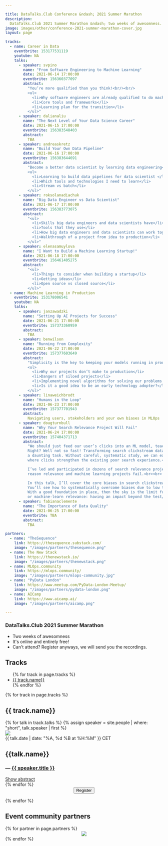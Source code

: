 ```yaml
---

title: DataTalks.Club Conference &ndash; 2021 Summer Marathon 
description:
  DataTalks.Club 2021 Summer Marathon &ndash; two weeks of awesomness.
image: images/other/conference-2021-summer-marathon-cover.jpg
layout: page

tracks:
  - name: Career in Data
    eventbrite: 153177531119
    youtube: NA
    talks:
      - speaker: svpino
        name: "From Software Engineering to Machine Learning"
        date: 2021-06-14 17:00:00
        eventbrite: 156360377097
        abstract:
          "You’re more qualified than you think!<br/><br/>
          <ul>
            <li>Why software engineers are already qualified to do machine learning</li>
            <li>Core tools and frameworks</li>
            <li>Learning plan for the transition</li>
          </ul>"
      - speaker: dalianaliu
        name: "The Next Level of Your Data Science Career"
        date: 2021-06-15 17:00:00
        eventbrite: 156383548403
        abstract:
          TBA
      - speaker: andreaskretz
        name: "Build Your Own Data Pipeline"
        date: 2021-06-16 17:00:00
        eventbrite: 156383644691
        abstract:
          "Become a better data scientist by learning data engineering<br/><br/>
          <ul>
            <li>Learning to build data pipelines for data scientist </li>
            <li>Which tools and technologies I need to learn</li>
            <li>Stream vs batch</li>
          </ul>"
      - speaker: roksolanadiachuk
        name: "Big Data Engineer vs Data Scientist"
        date: 2021-06-17 17:00:00
        eventbrite: 156383773075
        abstract:
          "<ul>
            <li>Skills big data engineers and data scientists have</li>
            <li>Tools that they use</li>
            <li>How big data engineers and data scientists can work together</li>
            <li>Walkthrough of a project from idea to production</li>
          </ul>"
      - speaker: elenasamuylova
        name: "I Want to Build a Machine Learning Startup!"
        date: 2021-06-18 17:00:00
        eventbrite: 156461405275
        abstract:
          "<ul>
            <li>Things to consider when building a startup</li>
            <li>Getting ideas</li>
            <li>Open source vs closed source</li>
          </ul>"
  - name: Machine Learning in Production
    eventbrite: 153178006541
    youtube: NA
    talks:
      - speaker: janzawadzki
        name: "Setting Up AI Projects for Success"
        date: 2021-06-21 17:00:00
        eventbrite: 157373360959
        abstract:
          TBA
      - speaker: benwilson
        name: "Running from Complexity"
        date: 2021-06-22 17:00:00
        eventbrite: 157377603649
        abstract:
          "Simplicity is the key to keeping your models running in production<br/><br/>
          <ul>
            <li>Why our projects don’t make to production</li>
            <li>Dangers of siloed projects</li>
            <li>Implementing novel algorithms for solving our problems - pros and cons </li>
            <li>Is it a good idea to be an early technology adopter?</li>
          </ul>"
      - speaker: linaweichbrodt
        name: "Humans in the Loop"
        date: 2021-06-23 17:00:00
        eventbrite: 157377701943
        abstract:
          Navigating users, stakeholders and your own biases in MLOps
      - speaker: dougturnbull
        name: "Why Your Search Relevance Project Will Fail"
        date: 2021-06-24 17:00:00
        eventbrite: 157404371713
        abstract:
          "We should just feed our user’s clicks into an ML model, teaching it to rank what’s clicked more...
          Right? Well not so fast! Transforming search clickstream data into usable training data can be
          a daunting task. Without careful, systematic study, we can easily create a negative feedback loop
          where clicks strengthen the existing poor search experience.<br><br>

          I’ve led and participated in dozens of search relevance projects. Poor training data is the #1
          reason relevance and machine learning projects fail.<br><br>

          In this talk, I’ll cover the core biases in search clickstream data and what to do about it.
          You’ll see how to systematically overcome biases due to low traffic and how you display results.
          With a good foundation in place, then the sky is the limit for how much you can grow, tune,
          or machine-learn relevance: having an impact beyond the test/training split!"
      - speaker: fabianaclemente
        name: "The Importance of Data Quality"
        date: 2021-06-25 17:00:00
        eventbrite: TBA
        abstract:
          TBA

partners:
  - name: "TheSequence"
    link: https://thesequence.substack.com/
    image: "/images/partners/thesequence.png"
  - name: The New Stack
    link: https://thenewstack.io/
    image: "/images/partners/thenewstack.png"
  - name: MLOps.community
    link: https://mlops.community/
    image: "/images/partners/mlops-community.jpg"
  - name: "PyData London"
    link: https://www.meetup.com/PyData-London-Meetup/
    image: "/images/partners/pydata-london.png"
  - name: AICamp
    link: https://www.aicamp.ai/
    image: "/images/partners/aicamp.png"

---
```



### DataTalks.Club 2021 Summer Marathon

* Two weeks of awesomness
* It's online and entirely free!
* Can't attend? Register anyways, we will send you the recordings.


<h2>Tracks</h2>

<ul>
{% for track in page.tracks %}
  <li>
    <a href="#{{ track.name | slugify }}">{{ track.name}}</a>
  </li>
{% endfor %}
</ul>

{% for track in page.tracks %}
<h2 id="{{ track.name | slugify }}">{{ track.name}}</h2>

<div class="conference-talks">
{% for talk in track.talks %}
  {% assign speaker = site.people | where: "short", talk.speaker | first %}
  <div class="talk-wrap d-flex">
    <div class="talk-speaker-img-container">
      <img class="talk-speaker-img" src="/{{speaker.picture}}" />
    </div>
    <div class="talk-details">
      <span class="datetime">{{ talk.date | date: "%A, %d %B at %H:%M" }} CET</span>
      <h2>{{talk.name}}</h2>
      <h3 class="speaker-name">— <a href="/people/{{talk.speaker}}.html" target="_blank">{{ speaker.title }}</a></h3>
      <span class="toggle-abscract"><a href="javascript:void();" onclick="toggle('{{ talk.name | slugify }}')">Show abstract</a></span>
      <div class="talk-absctract" id="{{ talk.name | slugify }}" style="display: none;">
        {{ talk.abstract }}
        {% if talk.eventbrite != 'TBA' %}<br/>
        <a href="https://eventbrite.com/e/{{ talk.eventbrite }}" target="_blank">Register just for this talk</a>
        {% endif %}
        </div>
    </div>
  </div>
{% endfor %}
</div>

<center class="my-3">
<button class="btn btn-secondary btn-lg" id="eventbrite-widget-modal-trigger-{{ track.eventbrite }}" type="button">
  <i class="fas fa-check"></i> Register
</button>
</center>

{% endfor %}


## Event community partners

<div class="text-center row">
{% for partner in page.partners %}
  <div class="my-3 col-md-6" style="display: flex">
    <a href="{{ partner.link }}" style="margin: auto" target="_blank">
      <img src="{{ partner.image }}" class="partner"/>
    </a>
  </div>
{% endfor %}
</div>


<script src="https://www.eventbrite.com/static/widgets/eb_widgets.js"></script>

<script type="text/javascript">
  var exampleCallback = function() {
      console.log('Order complete!');
  };

  {% for track in page.tracks %}
  window.EBWidgets.createWidget({
      widgetType: 'checkout',
      eventId: '{{ track.eventbrite }}',
      modal: true,
      modalTriggerElementId: 'eventbrite-widget-modal-trigger-{{ track.eventbrite }}',
      onOrderComplete: exampleCallback
  });
  {% endfor %}

  function toggle(name) {
    var x = document.getElementById(name);
    if (x.style.display === "none") {
      x.style.display = "block";
    } else {
      x.style.display = "none";
    }
  }
</script>
